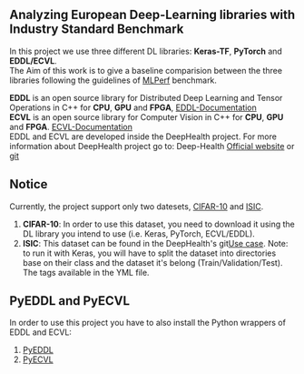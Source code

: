## Analyzing European Deep-Learning libraries with Industry Standard Benchmark

In this project we use three different DL libraries: **Keras-TF**, **PyTorch** and **EDDL/ECVL**.  
The Aim of this work is to give a baseline comparision between the three libraries following the guidelines of [MLPerf](https://mlperf.org/) benchmark.


**EDDL** is an open source library for Distributed Deep Learning and Tensor Operations in C++ for **CPU**, **GPU** and **FPGA**,  [EDDL-Documentation](https://deephealthproject.github.io/eddl/)  
**ECVL** is an open source library for Computer Vision in C++ for **CPU**, **GPU** and **FPGA**. [ECVL-Documentation](https://deephealthproject.github.io/ecvl/)  
EDDL and ECVL are developed inside the DeepHealth project. For more information about DeepHealth project go to: Deep-Health [Official website](https://deephealth-project.eu/) or [git](https://github.com/deephealthproject)  

## Notice
Currently, the project support only two datesets, [CIFAR-10](https://www.cs.toronto.edu/~kriz/cifar.html) and [ISIC](https://www.isic-archive.com/).  
1. **CIFAR-10**: In order to use this dataset, you need to download it using the DL library you intend to use (i.e. Keras, PyTorch, ECVL/EDDL).
2. **ISIC**: This dataset can be found in the DeepHealth's git[Use case](https://github.com/deephealthproject/use_case_pipeline). Note: to run it with Keras, you will have to split the dataset into directories base on their class and the dataset it's belong (Train/Validation/Test). The tags available in the YML file.


## PyEDDL and PyECVL

In order to use this project you have to also install the Python wrappers of EDDL and ECVL:
1. [PyEDDL](https://github.com/deephealthproject/pyeddl)
2. [PyECVL](https://github.com/deephealthproject/pyecvl)


